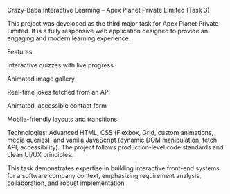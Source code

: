 Crazy-Baba Interactive Learning – Apex Planet Private Limited (Task 3)

This project was developed as the third major task for Apex Planet Private Limited. It is a fully responsive web application designed to provide an engaging and modern learning experience.

Features:

Interactive quizzes with live progress

Animated image gallery

Real-time jokes fetched from an API

Animated, accessible contact form

Mobile-friendly layouts and transitions

Technologies:
Advanced HTML, CSS (Flexbox, Grid, custom animations, media queries), and vanilla JavaScript (dynamic DOM manipulation, fetch API, accessibility). The project follows production-level code standards and clean UI/UX principles.

This task demonstrates expertise in building interactive front-end systems for a software company context, emphasizing requirement analysis, collaboration, and robust implementation.

